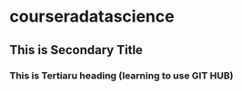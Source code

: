 # courseradatascience
## This is Secondary Title 
### This is Tertiaru heading (learning to use GIT HUB)

